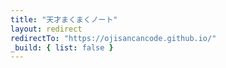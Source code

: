 ```yaml
---
title: "天才まくまくノート"
layout: redirect
redirectTo: "https://ojisancancode.github.io/"
_build: { list: false }
---
```

